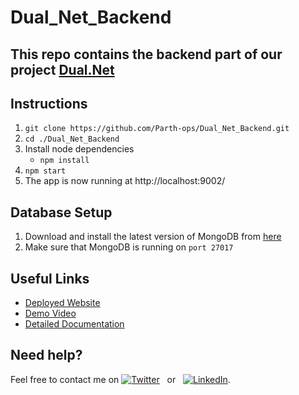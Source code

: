 # Dual_Net_Backend

## This repo contains the backend part of our project [Dual.Net](https://github.com/Parth-ops/Duel.Net.git)

## Instructions


1. `git clone https://github.com/Parth-ops/Dual_Net_Backend.git` 
2. `cd ./Dual_Net_Backend`
3. Install node dependencies 
   - `npm install`
4. `npm start`
5. The app is now running at http://localhost:9002/

## Database Setup

1. Download and install the latest version of MongoDB from [here](https://www.mongodb.com/try/download/community2)
2. Make sure that MongoDB is running on `port 27017`
## Useful Links

- [Deployed Website](https://618ebdcca970c0061a4118d8--dualapp.netlify.app/)
- [Demo Video](https://www.linkedin.com/posts/parth-phalke-5855091a3_webdevelopers-gamers-reactjsdevelopment-activity-6871505679119605760-hdhK?utm_source=share&utm_medium=member_desktop)
- [Detailed Documentation](https://docs.google.com/document/d/1LLohCQDiKx1UWWuCVCHCi7iv_H2wI2zu/edit?usp=sharing&ouid=105161319271384887908&rtpof=true&sd=true)

## Need help?

Feel free to contact me on [![Twitter](https://img.shields.io/twitter/url?style=social&url=https%3A%2F%2Ftwitter.com%2Fphalke270)](https://twitter.com/phalke270) &nbsp; or &nbsp;
[![LinkedIn](https://img.shields.io/badge/LinkedIn-blue?style=flat&logo=linkedin&labelColor=blue)](https://www.linkedin.com/in/parth-phalke-5855091a3). 
